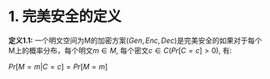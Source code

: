 # 1. 完美安全的定义

**定义1.1:** 一个明文空间为M的加密方案$(Gen, Enc, Dec)$是完美安全的如果对于每个M上的概率分布，每个明文$m \in M$, 每个密文$c \in C$($Pr[C=c]>0$), 有:

$Pr[M=m|C=c]=Pr[M=m]$

